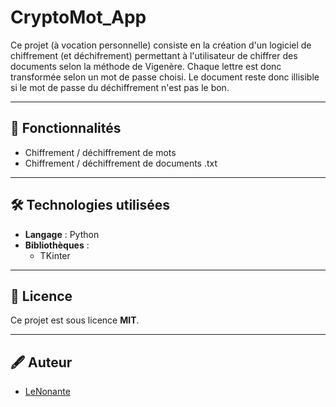 # CryptoMot_App
 Ce projet (à vocation personnelle) consiste en la création d'un logiciel de chiffrement (et déchifrement) permettant à l'utilisateur de chiffrer des documents selon la méthode de Vigenère. Chaque lettre est donc transformée selon un mot de passe choisi. Le document reste donc illisible si le mot de passe du déchiffrement n'est pas le bon.

---

## 🚀 Fonctionnalités
- Chiffrement / déchiffrement de mots
- Chiffrement / déchiffrement de documents .txt

--- 

## 🛠️ Technologies utilisées
- **Langage** : Python
- **Bibliothèques** :
    - TKinter
---

## 📜 Licence
Ce projet est sous licence **MIT**.

---

## 🖋️ Auteur
- [LeNonante](https://github.com/LeNonante)
